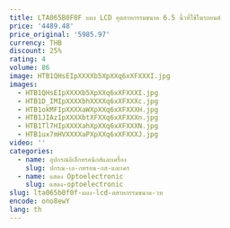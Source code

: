 ```yaml
---
title: LTA065B0F0F แผง LCD อุตสาหกรรมขนาด 6.5 นิ้วที่ใช้ในรถยนต์
price: '4489.48'
price_original: '5985.97'
currency: THB
discount: 25%
rating: 4
volume: 86
image: HTB1QHsEIpXXXXb5XpXXq6xXFXXXI.jpg
images:
  - HTB1QHsEIpXXXXb5XpXXq6xXFXXXI.jpg
  - HTB1D_IMIpXXXXbhXXXXq6xXFXXXc.jpg
  - HTB1okMFIpXXXXaWXpXXq6xXFXXXH.jpg
  - HTB1JIAzIpXXXXbtXFXXq6xXFXXXn.jpg
  - HTB1Tl7HIpXXXXahXpXXq6xXFXXXN.jpg
  - HTB1ux7mHVXXXXaPXpXXq6xXFXXXJ.jpg
video: ''
categories:
  - name: อุปกรณ์อิเล็กทรอนิกส์และเครื่อง
    slug: ปกรณ-เล-กทรอน-กส-และเคร
  - name: แสดง Optoelectronic
    slug: แสดง-optoelectronic
slug: lta065b0f0f-แผง-lcd-ตสาหกรรมขนาด-วท
encode: ono8ewY
lang: th
---
```

  